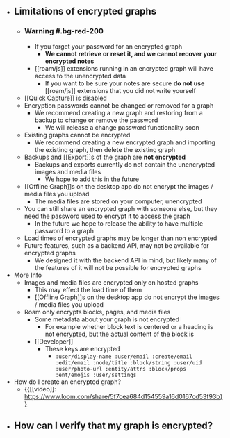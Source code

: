 - ## Limitations of encrypted graphs
    - ### Warning #.bg-red-200
        - If you forget your password for an encrypted graph
            - **We cannot retrieve or reset it, and we cannot recover your encrypted notes**
        - [[roam/js]] extensions running in an encrypted graph will have access to the unencrypted data
            - If you want to be sure your notes are secure **do not use** [[roam/js]] extensions that you did not write yourself
    - [[Quick Capture]] is disabled
    - Encryption passwords cannot be changed or removed for a graph
        - We recommend creating a new graph and restoring from a backup to change or remove the password
            - We will release a change password functionality soon
    - Existing graphs cannot be encrypted
        - We recommend creating a new encrypted graph and importing the existing graph, then delete the existing graph
    - Backups and [[Export]]s of the graph are **not encrypted**
        - Backups and exports currently do not contain the unencrypted images and media files
            - We hope to add this in the future
    - [[Offline Graph]]s on the desktop app do not encrypt the images / media files you upload
        - The media files are stored on your computer, unencrypted
    - You can still share an encrypted graph with someone else, but they need the password used to encrypt it to access the graph
        - In the future we hope to release the ability to have multiple password to a graph
    - Load times of encrypted graphs may be longer than non encrypted
    - Future features, such as a backend API, may not be available for encrypted graphs
        - We designed it with the backend API in mind, but likely many of the features of it will not be possible for encrypted graphs
- More Info
    - Images and media files are encrypted only on hosted graphs
        - This may effect the load time of them
        - [[Offline Graph]]s on the desktop app do not encrypt the images / media files you upload
    - Roam only encrypts blocks, pages, and media files
        - Some metadata about your graph is not encrypted
            - For example whether block text is centered or a heading is not encrypted, but the actual content of the block is
        - [[Developer]]
            - These keys are encrypted
                - `:user/display-name :user/email :create/email :edit/email :node/title :block/string :user/uid :user/photo-url :entity/attrs :block/props :ent/emojis :user/settings`
- How do I create an encrypted graph?
    - {{[[video]]: https://www.loom.com/share/5f7cea684d154559a16d0167cd53f93b}}
- How can I verify that my graph is encrypted?
    - 
